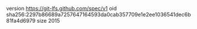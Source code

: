 version https://git-lfs.github.com/spec/v1
oid sha256:2297b86689a7257647164593da0cab357709e1e2ee1036541dec6b81fa4d6979
size 2015
